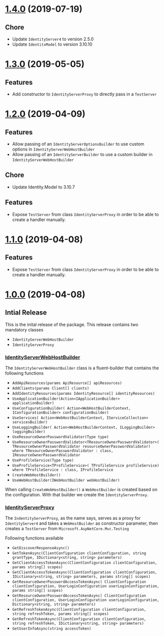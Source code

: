# [1.4.0](https://www.nuget.org/packages/IdentityServer4.Contrib.AspNetCore.Testing/1.4.0) (2019-07-19)

## Chore

* Update `IdentityServer4` to version 2.5.0
* Update `IdentitxModel` to version 3.10.10

# [1.3.0](https://www.nuget.org/packages/IdentityServer4.Contrib.AspNetCore.Testing/1.3.0) (2019-05-05)

## Features

* Add constructor to `IdentityServerProxy` to directly pass in a `TestServer`

# [1.2.0](https://www.nuget.org/packages/IdentityServer4.Contrib.AspNetCore.Testing/1.2.0) (2019-04-09)

## Features

* Allow passing of an `IdentityServerOptionsBuilder` to use custom options in `IdentityServerWebHostBuilder`
* Allow passing of an `IdentityServerBuilder` to use a custom builder in `IdentityServerWebHostBuilder`

## Chore

* Update Identity.Model to 3.10.7

## Features

* Expose `TestServer` from class `IdentityServerProxy` in order to be able to create a handler manually.

# [1.1.0](https://www.nuget.org/packages/IdentityServer4.Contrib.AspNetCore.Testing/1.1.0) (2019-04-08)

## Features

* Expose `TestServer` from class `IdentityServerProxy` in order to be able to create a handler manually.

# [1.0.0](https://www.nuget.org/packages/IdentityServer4.Contrib.AspNetCore.Testing/1.0.0) (2019-04-08)

## Intial Release

This is the inital release of the package. This release contains two mandatory classes

* `IdentityServerWebHostBuilder`
* `IdentityServerProxy`

### [IdentityServerWebHostBuilder](https://github.com/cleancodelabs/IdentityServer4.Contrib.AspNetCore.Testing/blob/master/src/IdentityServer4.Contrib.AspNetCore.Testing/Builder/IdentityServerWebHostBuilder.cs)

The `IdentityServerWebHostBuilder` class is a fluent-builder that contains the following functions

* `AddApiResources(params ApiResource[] apiResources)`
* `AddClients(params Client[] clients)`
* `AddIdentityResources(params IdentityResource[] identityResources)`
* `UseApplicationBuilder(Action<IApplicationBuilder> applicationBuilder)`
* `UseConfigurationBuilder(
            Action<WebHostBuilderContext, IConfigurationBuilder> configurationBuilder)`
* `UseServices(
            Action<WebHostBuilderContext, IServiceCollection> servicesBuilder)`
* `UseLoggingBuilder(
            Action<WebHostBuilderContext, ILoggingBuilder> loggingBuilder)`
* `UseResourceOwnerPasswordValidator(Type type)`
* `UseResourceOwnerPasswordValidator<TResourceOwnerPasswordValidator>(
            TResourceOwnerPasswordValidator resourceOwnerPasswordValidator)
            where TResourceOwnerPasswordValidator : class, IResourceOwnerPasswordValidator`
* `UseProfileService(Type type)`
* `UseProfileService<TProfileService>(
            TProfileService profileService) where TProfileService : class, IProfileService`
* `CreateWebHostBuilder()`
* `UseWebHostBuilder(IWebHostBuilder webHostBuilder)`

When calling `CreateWebHostBuilder()` a `WebHostBuilder` is created based on the configuration. With that builder we create the `IdentityServerProxy`.

### [IdentityServerProxy](https://github.com/cleancodelabs/IdentityServer4.Contrib.AspNetCore.Testing/blob/master/src/IdentityServer4.Contrib.AspNetCore.Testing/Services/IdentityServerProxy.cs)

The `IndentityServerProxy`, as the name says, serves as a proxy for `IdentityServer4` and takes a `WebHostBuilder` as constructor parameter, then creates a `TestServer` from `Microsoft.AspNetCore.Mvc.Testing`

Following functions available

* `GetDiscoverResponseAsync()`
* `GetTokenAsync(ClientConfiguration clientConfiguration, string grantType,
            IDictionary<string, string> parameters)`
* `GetClientAccessTokenAsync(ClientConfiguration clientConfiguration,
            params string[] scopes)`
* `GetClientAccessTokenAsync(ClientConfiguration clientConfiguration,
            IDictionary<string, string> parameters, params string[] scopes)`
* `GetResourceOwnerPasswordAccessTokenAsync(
            ClientConfiguration clientConfiguration, UserLoginConfiguration userLoginConfiguration,
            params string[] scopes)`
* `GetResourceOwnerPasswordAccessTokenAsync(
            ClientConfiguration clientConfiguration, UserLoginConfiguration userLoginConfiguration,
            Dictionary<string, string> parameters)`
* `GetRefreshTokenAsync(ClientConfiguration clientConfiguration,
            string refreshToken, params string[] scopes)`
* `GetRefreshTokenAsync(ClientConfiguration clientConfiguration,
            string refreshToken, IDictionary<string, string> parameters)`
* `GetUserInfoAsync(string accessToken)`